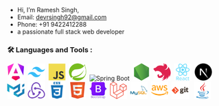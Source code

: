 - Hi, I’m Ramesh Singh, 
- Email: devrsingh92@gmail.com
- Phone: +91 9422412288
- a passionate full stack web developer

<!---
craftcon/craftcon is a ✨ special ✨ repository because its `README.md` (this file) appears on your GitHub profile.
You can click the Preview link to take a look at your changes.
--->

### :hammer_and_wrench: Languages and Tools :

<div>
  <img src="https://github.com/devicons/devicon/blob/master/icons/angular/angular-original.svg" title="Angular" alt="Angular " width="40" height="40"/>&nbsp;
  <img src="https://github.com/devicons/devicon/blob/master/icons/tailwindcss/tailwindcss-original.svg" title="Tailwind Css" alt="Tailwind Css" width="40" height="40"/>&nbsp;
  <img src="https://github.com/devicons/devicon/blob/master/icons/javascript/javascript-original.svg" title="JavaScript" alt="JavaScript" width="40" height="40"/>&nbsp;
  <img src="https://github.com/devicons/devicon/blob/master/icons/spring/spring-original.svg" title="Spring" alt="Spring" width="40" height="40"/>&nbsp;
  <img src="https://user-images.githubusercontent.com/33158051/103466606-760a4000-4d14-11eb-9941-2f3d00371471.png" title="Spring Boot" alt="Spring Boot" width="70" height="60"/>&nbsp;
  <img src="https://github.com/devicons/devicon/blob/master/icons/nodejs/nodejs-original.svg" title="NodeJS" alt="NodeJS" width="40" height="40"/>&nbsp;
  <img src="https://github.com/devicons/devicon/blob/master/icons/nestjs/nestjs-original.svg" title="NestJS" alt="NestJS" width="40" height="40"/>&nbsp;
  <img src="https://github.com/devicons/devicon/blob/master/icons/react/react-original-wordmark.svg" title="React" alt="React" width="40" height="40"/>&nbsp;
  <img src="https://github.com/devicons/devicon/blob/master/icons/nextjs/nextjs-original.svg" title="NextJS" alt="NextJS" width="40" height="40"/>&nbsp;
  <img src="https://github.com/devicons/devicon/blob/master/icons/materialui/materialui-original.svg" title="Material UI" alt="Material UI" width="40" height="40"/>&nbsp;
  <img src="https://github.com/devicons/devicon/blob/master/icons/redux/redux-original.svg" title="Redux" alt="Redux " width="40" height="40"/>&nbsp;
  <img src="https://github.com/devicons/devicon/blob/master/icons/css3/css3-plain-wordmark.svg"  title="CSS3" alt="CSS" width="40" height="40"/>&nbsp;
  <img src="https://github.com/devicons/devicon/blob/master/icons/html5/html5-original.svg" title="HTML5" alt="HTML" width="40" height="40"/>&nbsp;
<!--     <img src="https://github.com/devicons/devicon/blob/master/icons/flutter/flutter-original.svg" title="Flutter" alt="Flutter" width="40" height="40"/>&nbsp; -->
  <img src="https://github.com/devicons/devicon/blob/master/icons/bootstrap/bootstrap-original-wordmark.svg" title="Bootstrap"  alt="Bootstrap" width="40" height="40"/>&nbsp;
  <img src="https://github.com/devicons/devicon/blob/master/icons/laravel/laravel-original.svg" title="Laravel"  alt="Laravel" width="40" height="40"/>&nbsp;
  <img src="https://github.com/devicons/devicon/blob/master/icons/mysql/mysql-original-wordmark.svg" title="MySQL"  alt="MySQL" width="40" height="40"/>&nbsp;
  <img src="https://github.com/devicons/devicon/blob/master/icons/amazonwebservices/amazonwebservices-plain-wordmark.svg" title="AWS" alt="AWS" width="40" height="40"/>&nbsp;
  <img src="https://github.com/devicons/devicon/blob/master/icons/git/git-original-wordmark.svg" title="Git" **alt="Git" width="40" height="40"/>
  &nbsp;
  <img src="https://github.com/devicons/devicon/blob/master/icons/java/java-original.svg" title="Java" alt="Java" width="40" height="40"/>
</div>


<!-- <p dir="auto">
  <code><a target="_blank" rel="noopener noreferrer" href="https://github.com/devicons/devicon/blob/master/icons/javascript/javascript-original.svg"><img height="20" src="https://github.com/devicons/devicon/blob/master/icons/javascript/javascript-original.svg" style="max-width: 100%;"></a></code>
  <code><a target="_blank" rel="noopener noreferrer" href="https://github.com/devicons/devicon/blob/master/icons/react/react-original.svg"><img height="20" src="https://github.com/devicons/devicon/blob/master/icons/react/react-original.svg" style="max-width: 100%;"></a></code>
  <code><a target="_blank" rel="noopener noreferrer" href="[https://raw.githubusercontent.com/github/explore/80688e429a7d4ef2fca1e82350fe8e3517d3494d/topics/react/react.png](https://github.com/devicons/devicon/blob/master/icons/materialui/materialui-original.svg)"><img height="20" src="https://github.com/devicons/devicon/blob/master/icons/materialui/materialui-original.svg" style="max-width: 100%;"></a></code>
  <code><a target="_blank" rel="noopener noreferrer" href="https://github.com/devicons/devicon/blob/master/icons/graphql/graphql-plain.svg"><img height="20" src="https://github.com/devicons/devicon/blob/master/icons/graphql/graphql-plain.svg" style="max-width: 100%;"></a></code>
  <code><a target="_blank" rel="noopener noreferrer" href="https://github.com/devicons/devicon/blob/master/icons/nodejs/nodejs-original.svg"><img height="20" src="https://github.com/devicons/devicon/blob/master/icons/nodejs/nodejs-original.svg" style="max-width: 100%;"></a></code>
  <code><a target="_blank" rel="noopener noreferrer" href="https://github.com/devicons/devicon/blob/master/icons/mongodb/mongodb-original.svg"><img height="20" src="https://github.com/devicons/devicon/blob/master/icons/mongodb/mongodb-original.svg" style="max-width: 100%;"></a></code>
  <code><a target="_blank" rel="noopener noreferrer" href="https://github.com/devicons/devicon/blob/master/icons/laravel/laravel-plain.svg"><img height="20" src="https://github.com/devicons/devicon/blob/master/icons/laravel/laravel-plain.svg" style="max-width: 100%;"></a></code>
  <code><a target="_blank" rel="noopener noreferrer" href="https://github.com/devicons/devicon/blob/master/icons/mysql/mysql-original.svg"><img height="20" src="https://github.com/devicons/devicon/blob/master/icons/mysql/mysql-original.svg" style="max-width: 100%;"></a></code>
  <code><a target="_blank" rel="noopener noreferrer" href="https://github.com/devicons/devicon/blob/master/icons/firebase/firebase-plain.svg"><img height="20" src="https://github.com/devicons/devicon/blob/master/icons/firebase/firebase-plain.svg" style="max-width: 100%;"></a></code>
  <code><a target="_blank" rel="noopener noreferrer" href="https://raw.githubusercontent.com/github/explore/80688e429a7d4ef2fca1e82350fe8e3517d3494d/topics/git/git.png"><img height="20" src="https://raw.githubusercontent.com/github/explore/80688e429a7d4ef2fca1e82350fe8e3517d3494d/topics/git/git.png" style="max-width: 100%;"></a></code>
</p> -->

